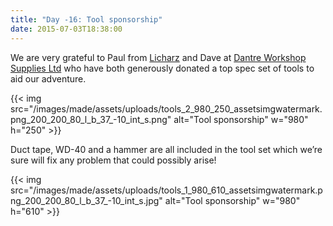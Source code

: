 ```yaml
---
title: "Day -16: Tool sponsorship"
date: 2015-07-03T18:38:00
---
```


We are very grateful to Paul from <a href="http://www.licharz.de/index.php?id=10" title="Licharz" target="_blank">Licharz</a> and Dave at <a href="http://www.danetreworkshop.co.uk/" title="Dantre Workshop Supplies Ltd" target="_blank">Dantre Workshop Supplies Ltd</a> who have both generously donated a top spec set of tools to aid our adventure.

{{< img src="/images/made/assets/uploads/tools_2_980_250_assetsimgwatermark.png_200_200_80_l_b_37_-10_int_s.png" alt="Tool sponsorship" w="980" h="250" >}}

Duct tape, WD-40 and a hammer are all included in the tool set which we’re sure will fix any problem that could possibly arise!

{{< img src="/images/made/assets/uploads/tools_1_980_610_assetsimgwatermark.png_200_200_80_l_b_37_-10_int_s.jpg" alt="Tool sponsorship" w="980" h="610" >}}